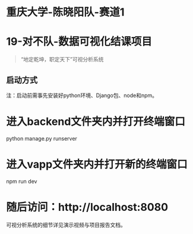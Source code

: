 # 重庆大学-陈晓阳队-赛道1
# 19-对不队-数据可视化结课项目

>“地定乾坤，职定天下”可视分析系统

## 启动方式
注：启动前需事先安装好python环境、Django包、node和npm。

# 进入backend文件夹内并打开终端窗口
python manage.py runserver

# 进入vapp文件夹内并打开新的终端窗口
npm run dev
# 随后访问：http://localhost:8080

可视分析系统的细节详见演示视频与项目报告文档。
